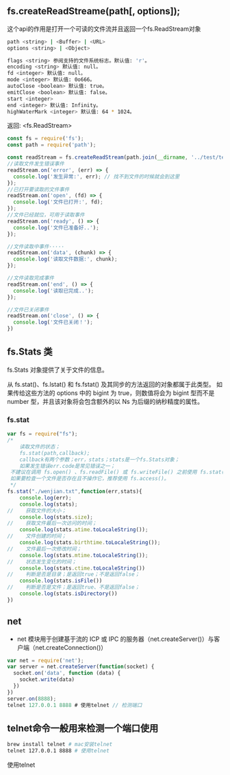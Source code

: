 ## fs.createReadStreame(path[, options]);

这个api的作用是打开一个可读的文件流并且返回一个fs.ReadStream对象
```bash
path <string> | <Buffer> | <URL>
options <string> | <Object>

flags <string> 参阅支持的文件系统标志。默认值: 'r'。
encoding <string> 默认值: null。
fd <integer> 默认值: null。
mode <integer> 默认值: 0o666。
autoClose <boolean> 默认值: true。
emitClose <boolean> 默认值: false。
start <integer>
end <integer> 默认值: Infinity。
highWaterMark <integer> 默认值: 64 * 1024。
```
返回: <fs.ReadStream>

```js
const fs = require('fs');
const path = require('path');

const readStream = fs.createReadStream(path.join(__dirname, '../test/test.js'), {encoding: 'utf8'});
//读取文件发生错误事件
readStream.on('error', (err) => {
  console.log('发生异常:', err); // 找不到文件的时候就会到这里
});
//已打开要读取的文件事件
readStream.on('open', (fd) => {
  console.log('文件已打开:', fd);
});
//文件已经就位，可用于读取事件
readStream.on('ready', () => {
  console.log('文件已准备好..');
});

//文件读取中事件·····
readStream.on('data', (chunk) => {
  console.log('读取文件数据:', chunk);
});

//文件读取完成事件
readStream.on('end', () => {
  console.log('读取已完成..');
});

//文件已关闭事件
readStream.on('close', () => {
  console.log('文件已关闭！');
})

```

## fs.Stats 类
fs.Stats 对象提供了关于文件的信息。

从 fs.stat()、fs.lstat() 和 fs.fstat() 及其同步的方法返回的对象都属于此类型。 如果传给这些方法的 options 中的 bigint 为 true，则数值将会为 bigint 型而不是 number 型，并且该对象将会包含额外的以 Ns 为后缀的纳秒精度的属性。
### fs.stat
```js
var fs = require("fs");
/*
    读取文件的状态；
    fs.stat(path,callback);
    callback有两个参数；err，stats；stats是一个fs.Stats对象；
    如果发生错误err.code是常见错误之一；
 不建议在调用 fs.open() 、fs.readFile() 或 fs.writeFile() 之前使用 fs.stat() 检查一个文件是否存在。 作为替代，用户代码应该直接打开/读取/写入文件，当文件无效时再处理错误。
 如果要检查一个文件是否存在且不操作它，推荐使用 fs.access()。
 */
fs.stat("./wenjian.txt",function(err,stats){
    console.log(err);
    console.log(stats);
//    获取文件的大小；
    console.log(stats.size);
//    获取文件最后一次访问的时间；
    console.log(stats.atime.toLocaleString());
//    文件创建的时间；
    console.log(stats.birthtime.toLocaleString());
//    文件最后一次修改时间；
    console.log(stats.mtime.toLocaleString());
//    状态发生变化的时间；
    console.log(stats.ctime.toLocaleString())
//    判断是否是目录；是返回true；不是返回false；
    console.log(stats.isFile())
//    判断是否是文件；是返回true、不是返回false；
    console.log(stats.isDirectory())
})
```
## net
* net 模块用于创建基于流的 ICP 或 IPC 的服务器（net.createServer()）与客户端（net.createConnection()）
```js
var net = require('net');
var server = net.createServer(function(socket) {
  socket.on('data', function (data) {
    socket.write(data)
  })
}) 
server.on(8888);
telnet 127.0.0.1 8888 # 使用telnet // 检测端口
```

## telnet命令一般用来检测一个端口使用

```bash
brew install telnet # mac安装telnet
telnet 127.0.0.1 8888 # 使用telnet
```
使用telnet
